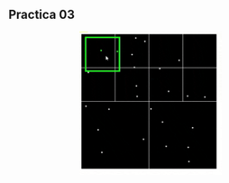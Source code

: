 ## Practica 03
<p align="center">
  <img width="50%" height="50%" src="https://github.com/kemely2018/EDA/blob/main/Practica03/Img/prac03.gif">
</p>
